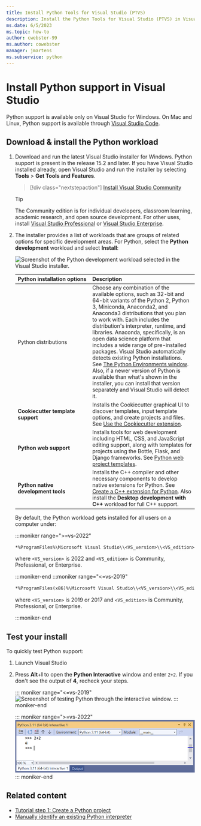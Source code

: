 ```yaml
---
title: Install Python Tools for Visual Studio (PTVS)
description: Install the Python Tools for Visual Studio (PTVS) in Visual Studio on Windows and check your installation in the Python Interactive window.
ms.date: 6/5/2023
ms.topic: how-to
author: cwebster-99
ms.author: cowebster
manager: jmartens
ms.subservice: python
---
```

# Install Python support in Visual Studio

Python support is available only on Visual Studio for Windows. On Mac and Linux, Python support is available through [Visual Studio Code](https://code.visualstudio.com/docs/python/python-tutorial).

## Download & install the Python workload

1. Download and run the latest Visual Studio installer for Windows. Python support is present in the release 15.2 and later. If you have Visual Studio installed already, open Visual Studio and run the installer by selecting **Tools** > **Get Tools and Features**.

    > [!div class="nextstepaction"]
    > [Install Visual Studio Community](https://visualstudio.microsoft.com/thank-you-downloading-visual-studio/?sku=Community&rel=15&rid=34347&utm_source=docs&utm_medium=clickbutton&utm_campaign=python_gettingstarted)

    >[!Tip]
    > The Community edition is for individual developers, classroom learning, academic research, and open source development. For other uses, install [Visual Studio Professional](https://visualstudio.microsoft.com/thank-you-downloading-visual-studio/?sku=Professional&rel=15&rid=34347&utm_source=docs&utm_medium=clickbutton&utm_campaign=python_gettingstarted) or [Visual Studio Enterprise](https://visualstudio.microsoft.com/thank-you-downloading-visual-studio/?sku=Enterprise&rel=15&rid=34347&utm_source=docs&utm_medium=clickbutton&utm_campaign=python_gettingstarted).

1. The installer provides a list of workloads that are groups of related options for specific development areas.
   For Python, select the **Python development** workload and select **Install**:

   ![Screenshot of the Python development workload selected in the Visual Studio installer.](media/installation-python-workload.png)

   | Python&nbsp;installation&nbsp;options| Description |
   | --- | --- |
   | Python distributions | Choose any combination of the available options, such as 32-bit and 64-bit variants of the Python 2, Python 3, Miniconda, Anaconda2, and Anaconda3 distributions that you plan to work with. Each includes the distribution's interpreter, runtime, and libraries. Anaconda, specifically, is an open data science platform that includes a wide range of pre-installed packages. Visual Studio automatically detects existing Python installations. See [The Python Environments window](managing-python-environments-in-visual-studio.md#the-python-environments-window). Also, if a newer version of Python is available than what's shown in the installer, you can install that version separately and Visual Studio will detect it. |
   | **Cookiecutter template support** | Installs the Cookiecutter graphical UI to discover templates, input template options, and create projects and files. See [Use the Cookiecutter extension](using-python-cookiecutter-templates.md). |
   | **Python web support** | Installs tools for web development including HTML, CSS, and JavaScript editing support, along with templates for projects using the Bottle, Flask, and Django frameworks. See [Python web project templates](python-web-application-project-templates.md). |
   | **Python native development tools** | Installs the C++ compiler and other necessary components to develop native extensions for Python. See [Create a C++ extension for Python](working-with-c-cpp-python-in-visual-studio.md). Also install the **Desktop development with C++** workload for full C++ support. |

   By default, the Python workload gets installed for all users on a computer under: 

   :::moniker range=">=vs-2022"

   ```txt
   *%ProgramFiles%\Microsoft Visual Studio\\<VS_version>\\<VS_edition>Common7\IDE\Extensions\Microsoft\Python*
   ```

   where `<VS_version>` is 2022 and `<VS_edition>` is Community, Professional, or Enterprise.

   :::moniker-end
   :::moniker range="<=vs-2019"

   ```txt
   *%ProgramFiles(x86)%\Microsoft Visual Studio\\<VS_version>\\<VS_edition>Common7\IDE\Extensions\Microsoft\Python*
   ```

   where `<VS_version>` is 2019 or 2017 and `<VS_edition>` is Community, Professional, or Enterprise.

   :::moniker-end

## Test your install

To quickly test Python support:

1. Launch Visual Studio
2. Press **Alt**+**I** to open the **Python Interactive** window and enter `2+2`. If you don't see the output of **4**, recheck your steps.

    ::: moniker range="<=vs-2019"
    ![Screenshot of testing Python through the interactive window.](media/installation-interactive-test.png)
    ::: moniker-end

    ::: moniker range=">=vs-2022"
    ![Screenshot of testing Python through the Visual Studio 2022 interactive window.](media/vs-2022/python-interactive.png)
    ::: moniker-end

## Related content

- [Tutorial step 1: Create a Python project](tutorial-working-with-python-in-visual-studio-step-01-create-project.md)
- [Manually identify an existing Python interpreter](managing-python-environments-in-visual-studio.md#manually-identify-an-existing-environment)
